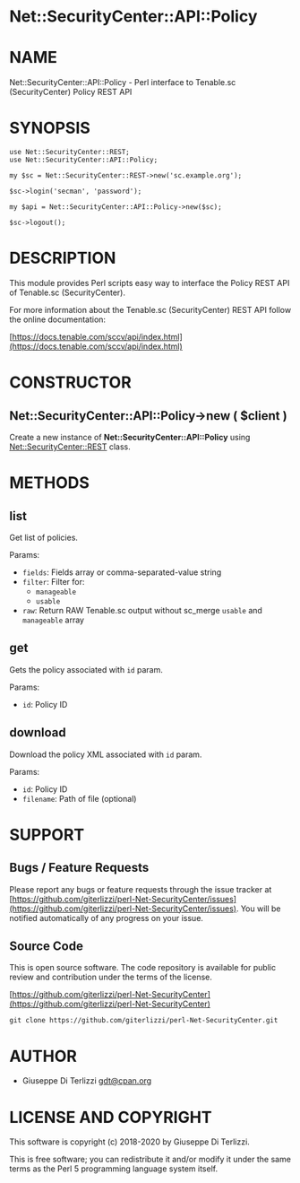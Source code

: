 # Net::SecurityCenter::API::Policy
# NAME

Net::SecurityCenter::API::Policy - Perl interface to Tenable.sc (SecurityCenter) Policy REST API

# SYNOPSIS

    use Net::SecurityCenter::REST;
    use Net::SecurityCenter::API::Policy;

    my $sc = Net::SecurityCenter::REST->new('sc.example.org');

    $sc->login('secman', 'password');

    my $api = Net::SecurityCenter::API::Policy->new($sc);

    $sc->logout();

# DESCRIPTION

This module provides Perl scripts easy way to interface the Policy REST API of Tenable.sc
(SecurityCenter).

For more information about the Tenable.sc (SecurityCenter) REST API follow the online documentation:

[https://docs.tenable.com/sccv/api/index.html](https://docs.tenable.com/sccv/api/index.html)

# CONSTRUCTOR

## Net::SecurityCenter::API::Policy->new ( $client )

Create a new instance of **Net::SecurityCenter::API::Policy** using [Net::SecurityCenter::REST](https://metacpan.org/pod/Net%3A%3ASecurityCenter%3A%3AREST) class.

# METHODS

## list

Get list of policies.

Params:

- `fields`: Fields array or comma-separated-value string
- `filter`: Filter for:
    - `manageable`
    - `usable`
- `raw`: Return RAW Tenable.sc output without sc\_merge `usable` and `manageable` array

## get

Gets the policy associated with `id` param.

Params:

- `id`: Policy ID

## download

Download the policy XML associated with `id` param.

Params:

- `id`: Policy ID
- `filename`: Path of file (optional)

# SUPPORT

## Bugs / Feature Requests

Please report any bugs or feature requests through the issue tracker
at [https://github.com/giterlizzi/perl-Net-SecurityCenter/issues](https://github.com/giterlizzi/perl-Net-SecurityCenter/issues).
You will be notified automatically of any progress on your issue.

## Source Code

This is open source software.  The code repository is available for
public review and contribution under the terms of the license.

[https://github.com/giterlizzi/perl-Net-SecurityCenter](https://github.com/giterlizzi/perl-Net-SecurityCenter)

    git clone https://github.com/giterlizzi/perl-Net-SecurityCenter.git

# AUTHOR

- Giuseppe Di Terlizzi <gdt@cpan.org>

# LICENSE AND COPYRIGHT

This software is copyright (c) 2018-2020 by Giuseppe Di Terlizzi.

This is free software; you can redistribute it and/or modify it under
the same terms as the Perl 5 programming language system itself.
